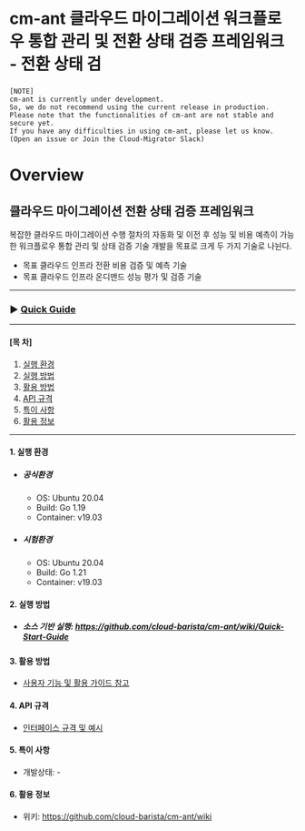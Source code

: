 # cm-ant 클라우드 마이그레이션 워크플로우 통합 관리 및 전환 상태 검증 프레임워크 - 전환 상태 검
###
```
[NOTE]
cm-ant is currently under development.
So, we do not recommend using the current release in production.
Please note that the functionalities of cm-ant are not stable and secure yet.
If you have any difficulties in using cm-ant, please let us know.
(Open an issue or Join the Cloud-Migrator Slack)
```
# Overview
## 클라우드 마이그레이션 전환 상태 검증 프레임워크
복잡한 클라우드 마이그레이션 수행 절차의 자동화 및 이전 후 성능 및 비용 예측이 가능한 워크플로우 통합 관리 및 상태 검증 기술 개발을 목표로 크게 두 가지 기술로 나뉜다.
- 목표 클라우드 인프라 전환 비용 검증 및 예측 기술
- 목표 클라우드 인프라 온디맨드 성능 평가 및 검증 기술

***
### ▶ **[Quick Guide](https://github.com/cloud-barista/cm-ant/wiki/Quick-Start-Guide)**
***

#### [목    차]

1. [실행 환경](#1-실행-환경)
2. [실행 방법](#2-실행-방법)
3. [활용 방법](#3-활용-방법)
4. [API 규격](#4-API-규격)
5. [특이 사항](#5-특이-사항)
6. [활용 정보](#6-활용-정보)
 
***

#### 1. 실행 환경

- ##### 공식환경
  - OS: Ubuntu 20.04
  - Build: Go 1.19
  - Container: v19.03

- ##### 시험환경
  - OS: Ubuntu 20.04
  - Build: Go 1.21
  - Container: v19.03

#### 2. 실행 방법

- ##### 소스 기반 실행: https://github.com/cloud-barista/cm-ant/wiki/Quick-Start-Guide



#### 3. 활용 방법
- [사용자 기능 및 활용 가이드 참고](https://github.com/cloud-barista/cm-ant/wiki/features-and-usages)


#### 4. API 규격

- [인터페이스 규격 및 예시](https://github.com/cloud-barista/cm-ant/wiki)


#### 5. 특이 사항
- 개발상태: -


#### 6. 활용 정보
- 위키: https://github.com/cloud-barista/cm-ant/wiki
